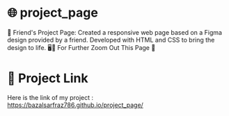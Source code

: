 # 🌐 project_page
🌟 Friend's Project Page: Created a responsive web page based on a Figma design provided by a friend. Developed with HTML and CSS to bring the design to life. 🖥️🎨
 For Further Zoom Out This Page 📄

# 🔗 Project Link
Here is the link of my project : https://bazalsarfraz786.github.io/project_page/
